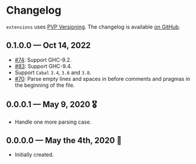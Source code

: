 # Changelog

`extensions` uses [PVP Versioning][1].
The changelog is available [on GitHub][2].


## 0.1.0.0 — Oct 14, 2022

* [#74](https://github.com/kowainik/extensions/issues/74):
  Support GHC-9.2.
* [#83](https://github.com/kowainik/extensions/issues/83):
  Support GHC-9.4.
* Support `Cabal` `3.4`, `3.6` and `3.8`.
* [#70](https://github.com/kowainik/extensions/issues/70):
  Parse empty lines and spaces in before comments and pragmas in the beginning
  of the file.

## 0.0.0.1 — May 9, 2020 🎖️

* Handle one more parsing case.

## 0.0.0.0 — May the 4th, 2020 💪

* Initially created.

[1]: https://pvp.haskell.org
[2]: https://github.com/kowainik/extensions/releases
